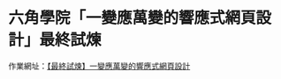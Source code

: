 # 六角學院「一變應萬變的響應式網頁設計」最終試煉
作業網址：[【最終試煉】一變應萬變的響應式網頁設計](https://rpg.hexschool.com/task/71/show#completeList)